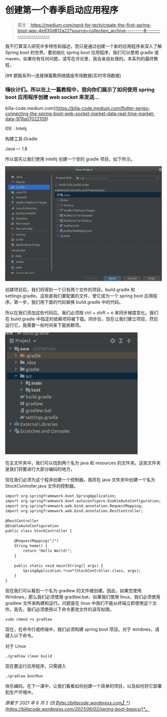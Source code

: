 # 创建第一个春季启动应用程序

> 原文：<https://medium.com/nerd-for-tech/create-the-first-spring-boot-app-4e930d812a22?source=collection_archive---------8----------------------->

我不打算深入研究许多特性和描述，而只是通过创建一个新的应用程序来深入了解 Spring boot 的世界。要初始化 spring boot 应用程序，我们可以使用 gradle 或 maven。如果你有任何问题，请写在评论里，我会亲自处理的。本系列的最终教程，

[](https://billa-code.medium.com/flutter-series-connecting-the-spring-boot-web-socket-market-data-real-time-market-data-976a07022109) [## 颤振系列—连接弹簧靴网络插座市场数据(实时市场数据)

### 嗨伙计们。所以在上一篇教程中，我向你们展示了如何使用 spring boot 应用程序创建 web socket 来发送…

billa-code.medium.com](https://billa-code.medium.com/flutter-series-connecting-the-spring-boot-web-socket-market-data-real-time-market-data-976a07022109) 

IDE : Intelij

构建工具:Gradle

Java — 1.8

所以首先让我们使用 intellij 创建一个空的 gradle 项目，如下所示。

![](img/cbddc93a91cbf963756e06f6cd595410.png)

创建项目后，我们将得到一个只有两个文件的项目。build.gradle 和 settings.gradle。这些是我们要配置的文件，使它成为一个 spring boot 应用程序。第一步，我们用下面的代码替换 build.gradle 中的代码。

所以在我们添加这些代码后，我们必须按 ctrl + shift + o 来同步梯度变化。我们在 build.gradle 中指定的依赖项将被下载。同步后，现在让我们建立项目，然后运行它。我需要一些时间来下载依赖项。

![](img/53a231cf8eefce6aa81e51537765faaf.png)

在主文件夹中，我们可以找到两个名为 java 和 resources 的文件夹。这些文件夹是我们将要进行大部分编码的地方。

现在我们必须为这个程序创建一个控制器。我将在 java 文件夹中创建一个名为 StockController.java 文件的控制器。

```
import org.springframework.boot.SpringApplication;
import org.springframework.boot.autoconfigure.EnableAutoConfiguration;
import org.springframework.web.bind.annotation.RequestMapping;
import org.springframework.web.bind.annotation.RestController;

@RestController
@EnableAutoConfiguration
public class StockController {

    @RequestMapping("/")
    String home() {
        return "Hello World!";
    }

    public static void main(String[] args) {
        SpringApplication.*run*(StockController.class, args);
    }
}
```

现在我们可以看到一个名为 gradlew 的文件被创建。因此，如果您使用 Windows，那么我们必须使用 gradlew.bat，如果我们使用 linux，我们必须使用 gradlew 文件来构建和运行。问题是在 linux 中我们不能从终端立即使用这个文件。首先，我们必须使用以下命令更改文件的读写权限。

```
sudo chmod +x gradlew
```

现在，在命令行或终端中，我们必须构建 spring boot 项目。对于 windows，请键入以下命令。

对于 Linux

```
./gradlew clean build
```

现在要运行应用程序，只需键入

```
./gradlew bootRun
```

快乐编码。在下一课中，让我们看看如何创建一个简单的项目，以及如何将它部署到生产环境中。

*原载于 2021 年 6 月 2 日*[*【http://billacode.wordpress.com】*](https://billacode.wordpress.com/2021/06/02/spring-boot-basics/)*。*